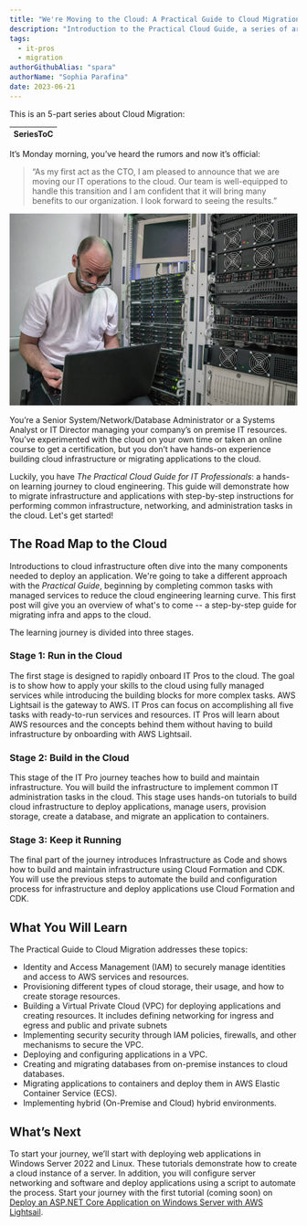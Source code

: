 ```yaml
---
title: "We're Moving to the Cloud: A Practical Guide to Cloud Migration"
description: "Introduction to the Practical Cloud Guide, a series of articles and tutorials to help IT Administrators and Pros successfully transition to the cloud."
tags:
  - it-pros
  - migration
authorGithubAlias: "spara" 
authorName: "Sophia Parafina"
date: 2023-06-21
---
```


This is an 5-part series about Cloud Migration:

| SeriesToC |
|-----------|

It’s Monday morning, you’ve heard the rumors and now it’s official:

> “As my first act as the CTO, I am pleased to announce that we are moving our IT operations to the cloud. Our team is well-equipped to handle this transition and I am confident that it will bring many benefits to our organization. I look forward to seeing the results.”

![Surprised sysadmin looking at their laptop while sitting in front of a rack of servers](./images/sysadmin_monday_surprise.jpeg)

You’re a Senior System/Network/Database Administrator or a Systems Analyst or IT Director managing your company’s on premise IT resources. You’ve experimented with the cloud on your own time or taken an online course to get a certification, but you don’t have hands-on experience building cloud infrastructure or migrating applications to the cloud.

Luckily, you have *The Practical Cloud Guide for IT Professionals*: a hands-on learning journey to cloud engineering. This guide will demonstrate how to migrate infrastructure and applications with step-by-step instructions for performing common infrastructure, networking, and administration tasks in the cloud. Let's get started!

## The Road Map to the Cloud

Introductions to cloud infrastructure often dive into the many components needed to deploy an application. We're going to take a different approach with the *Practical Guide*, beginning by completing common tasks with managed services to reduce the cloud engineering learning curve. This first post will give you an overview of what's to come -- a step-by-step guide for migrating infra and apps to the cloud.

The learning journey is divided into three stages.

### Stage 1: Run in the Cloud

The first stage is designed to rapidly onboard IT Pros to the cloud. The goal is to show how to apply your skills to the cloud using fully managed services while introducing the building blocks for more complex tasks. AWS Lightsail is the gateway to AWS. IT Pros can focus on accomplishing all five tasks with ready-to-run services and resources. IT Pros will learn about AWS resources and the concepts behind them without having to build infrastructure by onboarding with AWS Lightsail.

### Stage 2: Build in the Cloud

This stage of the IT Pro journey teaches how to build and maintain infrastructure. You will build the infrastructure to implement common IT administration tasks in the cloud. This stage uses hands-on tutorials to build cloud infrastructure to deploy applications, manage users, provision storage, create a database, and migrate an application to containers.

### Stage 3: Keep it Running

The final part of the journey introduces Infrastructure as Code and shows how to build and maintain infrastructure using Cloud Formation and CDK. You will use the previous steps to automate the build and configuration process for infrastructure and deploy applications use Cloud Formation and CDK.

## What You Will Learn

The Practical Guide to Cloud Migration addresses these topics:

- Identity and Access Management (IAM) to securely manage identities and access to AWS services and resources.
- Provisioning different types of cloud storage, their usage, and how to create storage resources.
- Building a Virtual Private Cloud (VPC) for deploying applications and creating resources. It includes defining networking for ingress and egress and public and private subnets
- Implementing security security through IAM policies, firewalls, and other mechanisms to secure the VPC.
- Deploying and configuring applications in a VPC.
- Creating and migrating databases from on-premise instances to cloud databases.
- Migrating applications to containers and deploy them in AWS Elastic Container Service (ECS).
- Implementing hybrid (On-Premise and Cloud) hybrid environments.

## What’s Next

To start your journey, we’ll start with deploying web applications in Windows Server 2022 and Linux. These tutorials demonstrate how to create a cloud instance of a server. In addition, you will configure server networking and software and deploy applications using a script to automate the process.  Start your journey with the first tutorial (coming soon) on [Deploy an ASP.NET Core Application on Windows Server with AWS Lightsail](/tutorials/practical-cloud-guide/deploy-an-asp-net-core-application-on-windows-server-with-aws-lightsail).
